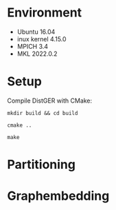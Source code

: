 <meta name="robots" content="noindex">

# Environment
- Ubuntu 16.04
- inux kernel 4.15.0
- MPICH 3.4
- MKL 2022.0.2
# Setup
Compile DistGER with CMake:

```
mkdir build && cd build

cmake ..

make
```
# Partitioning
# Graphembedding
